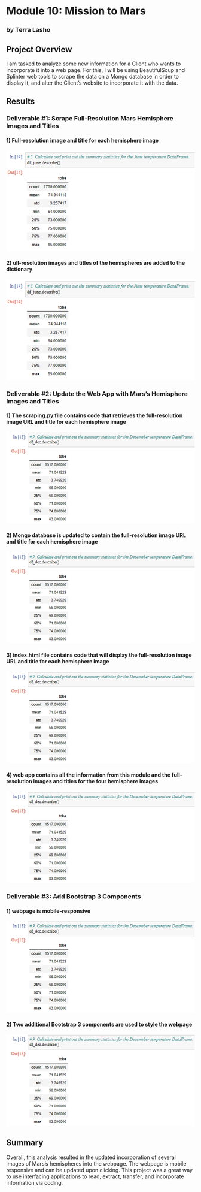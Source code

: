 # Module 10: Mission to Mars

### by Terra Lasho

## Project Overview

I am tasked to analyze some new information for a Client who wants to incorporate it into a web page. For this, I will be using BeautifulSoup and Splinter web tools to scrape the data on a Mongo database in order to display it, and alter the Client’s website to incorporate it with the data.

## Results

### Deliverable #1: Scrape Full-Resolution Mars Hemisphere Images and Titles
#### 1) Full-resolution image and title for each hemisphere image
![](https://github.com/Beetleee/Surfs_Up/blob/main/Resources/June%20stats.png)

#### 2) ull-resolution images and titles of the hemispheres are added to the dictionary
![](https://github.com/Beetleee/Surfs_Up/blob/main/Resources/June%20stats.png)

### Deliverable #2: Update the Web App with Mars’s Hemisphere Images and Titles
#### 1) The scraping.py file contains code that retrieves the full-resolution image URL and title for each hemisphere image
![](https://github.com/Beetleee/Surfs_Up/blob/main/Resources/Dec%20stats.png)

#### 2) Mongo database is updated to contain the full-resolution image URL and title for each hemisphere image
![](https://github.com/Beetleee/Surfs_Up/blob/main/Resources/Dec%20stats.png)
#### 3) index.html file contains code that will display the full-resolution image URL and title for each hemisphere image
![](https://github.com/Beetleee/Surfs_Up/blob/main/Resources/Dec%20stats.png)
#### 4) web app contains all the information from this module and the full-resolution images and titles for the four hemisphere images
![](https://github.com/Beetleee/Surfs_Up/blob/main/Resources/Dec%20stats.png)

### Deliverable #3: Add Bootstrap 3 Components
#### 1) webpage is mobile-responsive
![](https://github.com/Beetleee/Surfs_Up/blob/main/Resources/Dec%20stats.png)

#### 2) Two additional Bootstrap 3 components are used to style the webpage
![](https://github.com/Beetleee/Surfs_Up/blob/main/Resources/Dec%20stats.png)

## Summary
Overall, this analysis resulted in the updated incorporation of several images of Mars’s hemispheres into the webpage. The webpage is mobile responsive and can be updated upon clicking.  This project was a great way to use interfacing applications to read, extract, transfer, and incorporate information via coding.
